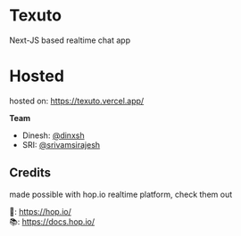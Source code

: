 # Texuto
Next-JS based realtime chat app

# Hosted 
hosted on: https://texuto.vercel.app/

**Team**
<ul>
  <li>Dinesh: <a href="github.com/dinxsh">@dinxsh</a></li>
  <li>SRI: <a href="github.com/srivamsirajesh">@srivamsirajesh</a></li>
</ul>

## Credits

made possible with hop.io realtime platform, check them out

🗿: https://hop.io/ <br>
📚: https://docs.hop.io/
    
